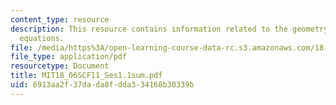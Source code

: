 ```yaml
---
content_type: resource
description: This resource contains information related to the geometry of linear
  equations.
file: /media/https%3A/open-learning-course-data-rc.s3.amazonaws.com/18-06sc-linear-algebra-fall-2011/6913aa2f37dada8fdda334168b30339b_MIT18_06SCF11_Ses1.1sum.pdf
file_type: application/pdf
resourcetype: Document
title: MIT18_06SCF11_Ses1.1sum.pdf
uid: 6913aa2f-37da-da8f-dda3-34168b30339b
---
```

